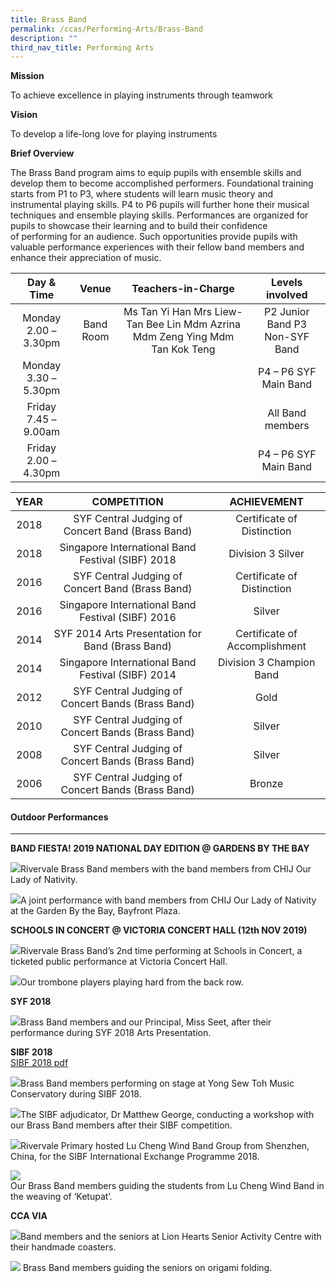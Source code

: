 ```yaml
---
title: Brass Band
permalink: /ccas/Performing-Arts/Brass-Band
description: ""
third_nav_title: Performing Arts
---
```

**Mission**

To achieve excellence in playing instruments through teamwork  

**Vision**

To develop a life-long love for playing instruments  

**Brief Overview**

The Brass Band program aims to equip pupils with ensemble skills and develop them to become accomplished performers. Foundational training starts from P1 to P3, where students will learn music theory and instrumental playing skills. P4 to P6 pupils will further hone their musical techniques and ensemble playing skills. Performances are organized for pupils to showcase their learning and to build their confidence of performing for an audience. Such opportunities provide pupils with valuable performance experiences with their fellow band members and enhance their appreciation of music.

| Day & Time | Venue | Teachers-in-Charge | Levels involved |
|:---:|:---:|:---:|:---:|
| Monday 2.00 – 3.30pm | Band Room |  Ms Tan Yi Han Mrs Liew-Tan Bee Lin Mdm Azrina Mdm Zeng Ying Mdm Tan Kok Teng | P2 Junior Band P3 Non-SYF Band |
| Monday 3.30 – 5.30pm |  |  | P4 – P6 SYF Main Band |
| Friday 7.45 – 9.00am |  |  | All Band members |
| Friday 2.00 – 4.30pm |  |  | P4 – P6 SYF Main Band |


| YEAR | COMPETITION | ACHIEVEMENT |
|:---:|:---:|:---:|
|  2018 |    SYF Central Judging of Concert Band (Brass Band) |  Certificate of Distinction |
|  2018 |    Singapore International Band Festival (SIBF) 2018 |  Division 3 Silver |
|  2016 | SYF Central Judging of Concert Band (Brass Band) |  Certificate of Distinction |
|  2016 | Singapore International Band Festival (SIBF) 2016  |  Silver |
|  2014  | SYF 2014 Arts Presentation for Band (Brass Band) | Certificate of Accomplishment |
| 2014 | Singapore International Band Festival (SIBF) 2014   | Division 3 Champion Band |
|  2012  | SYF Central Judging of Concert Bands (Brass Band) | Gold |
| 2010 | SYF Central Judging of Concert Bands (Brass Band) | Silver |
| 2008 | SYF Central Judging of Concert Bands (Brass Band) | Silver |
| 2006 | SYF Central Judging of Concert Bands (Brass Band) | Bronze |

#### Outdoor Performances
--------------------

**BAND FIESTA! 2019 NATIONAL DAY EDITION @ GARDENS BY THE BAY**

![](/images/Performing%20Arts/Brass%20Band/photo6181643878654914916.jpg)Rivervale Brass Band members with the band members from CHIJ Our Lady of Nativity.

![](/images/Performing%20Arts/Brass%20Band/photo6181643878654914915.jpg)A joint performance with band members from CHIJ Our Lady of Nativity at the Garden By the Bay, Bayfront Plaza.

**SCHOOLS IN CONCERT @ VICTORIA CONCERT HALL (12th NOV 2019)**

![](/images/Performing%20Arts/Brass%20Band/photo6181643878654914914.jpg)Rivervale Brass Band’s 2nd time performing at Schools in Concert, a ticketed public performance at Victoria Concert Hall.

![](/images/Performing%20Arts/Brass%20Band/photo6181643878654914912.jpg)Our trombone players playing hard from the back row.

**SYF 2018**

![](/images/Performing%20Arts/Brass%20Band/photo6181643878654914911.jpg)Brass Band members and our Principal, Miss Seet, after their performance during SYF 2018 Arts Presentation.

**SIBF 2018**  
[SIBF 2018 pdf](https://rivervalepri.moe.edu.sg/qql/slot/u143/CCAs/Performing_Arts/Brass_Band/SIBF%202018.pdf)

![](/images/Performing%20Arts/Brass%20Band/photo6181643878654914913.jpg)Brass Band members performing on stage at Yong Sew Toh Music Conservatory during SIBF 2018.

![](/images/Performing%20Arts/Brass%20Band/photo6181643878654914910.jpg)The SIBF adjudicator, Dr Matthew George, conducting a workshop with our Brass Band members after their SIBF competition.

![](/images/Performing%20Arts/Brass%20Band/photo6181643878654914909.jpg)Rivervale Primary hosted Lu Cheng Wind Band Group from Shenzhen, China, for the SIBF International Exchange Programme 2018.

![](/images/Performing%20Arts/Brass%20Band/photo6181643878654914908.jpg)  
Our Brass Band members guiding the students from Lu Cheng Wind Band in the weaving of ‘Ketupat’.

**CCA VIA**

![](/images/Performing%20Arts/Brass%20Band/photo6181643878654914907.jpg)Band members and the seniors at Lion Hearts Senior Activity Centre with their handmade coasters.

![](/images/Performing%20Arts/Brass%20Band/photo6181643878654914906.jpg)
Brass Band members guiding the seniors on origami folding.